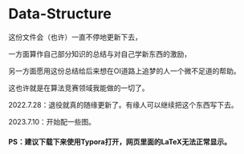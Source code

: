 # Data-Structure

这份文件会（也许）一直不停地更新下去，

一方面算作自己部分知识的总结与对自己学新东西的激励，

另一方面愿用这份总结给后来想在OI道路上追梦的人一个微不足道的帮助。

这也许就是在算法竞赛领域我能做的一切了。

2022.7.28：退役就真的随缘更新了。有缘人可以继续把这个东西写下去。

2023.7.10：开始配一些图。

#### PS：建议下载下来使用Typora打开，网页里面的LaTeX无法正常显示。
